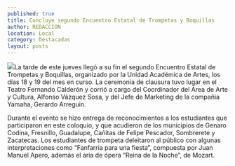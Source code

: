 ```yaml
---
published: true
title: Concluye segundo Encuentro Estatal de Trompetas y Boquillas
author: REDACCION
location: Local
category: Destacadas
layout: posts
---
```


![](http://i.imgur.com/BS6anWom.jpg)La tarde de este jueves llegó a su fin el segundo Encuentro Estatal de Trompetas y Boquillas, organizado por la Unidad Académica de Artes, los días 18 y 19 del mes en curso. La ceremonia de clausura tuvo lugar en el Teatro Fernando Calderón y corrió a cargo del Coordinador del Área de Arte y Cultura, Alfonso Vázquez Sosa, y del Jefe de Marketing de la compañía Yamaha, Gerardo Arreguin.

Durante el evento se hizo entrega de reconocimientos a los estudiantes que participaron en este coloquio, y que acudieron de los municipios de Genaro Codina, Fresnillo, Guadalupe, Cañitas de Felipe Pescador, Sombrerete y Zacatecas. Los estudiantes de trompeta deleitaron al público con algunas interpretaciones como “Fanfarria para una fiesta”, compuesta por Juan Manuel Apero, además el aria de ópera “Reina de la Noche”, de Mozart.
